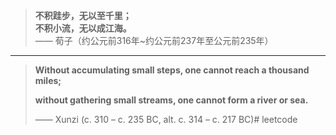 > **不积跬步，无以至千里；**\
> **不积小流，无以成江海。**\
> —— 荀子（约公元前316年~约公元前237年至公元前235年）
> 
> 
> 
> 
> 
----------
 

> **Without accumulating small steps, one cannot reach a thousand miles;**
> 
> **without gathering small streams, one cannot form a river or sea.**
> 
> —— Xunzi (c. 310 – c. 235 BC, alt. c. 314 – c. 217 BC)# leetcode
